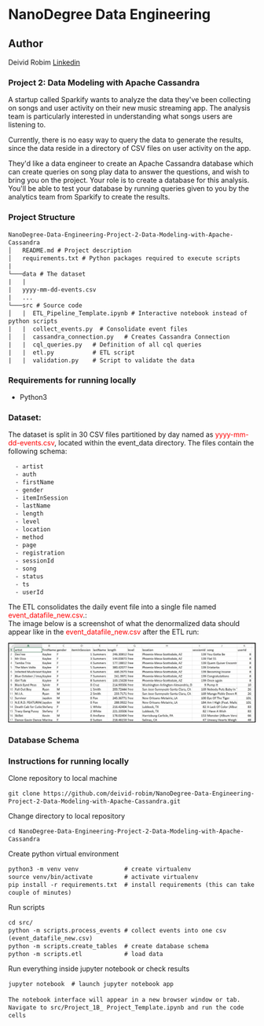 # NanoDegree Data Engineering 

## Author 
Deivid Robim [Linkedin](https://www.linkedin.com/in/deivid-robim-200b3330/)

### Project 2: Data Modeling with Apache Cassandra

A startup called Sparkify wants to analyze the data they've been collecting on songs and user activity on their new music streaming app. The analysis team is particularly interested in understanding what songs users are listening to. 

Currently, there is no easy way to query the data to generate the results, since the data reside in a directory of CSV files on user activity on the app.

They'd like a data engineer to create an Apache Cassandra database which can create queries on song play data to answer the questions, and wish to bring you on the project. Your role is to create a database for this analysis. You'll be able to test your database by running queries given to you by the analytics team from Sparkify to create the results.

### Project Structure
```
NanoDegree-Data-Engineering-Project-2-Data-Modeling-with-Apache-Cassandra
│   README.md # Project description
│   requirements.txt # Python packages required to execute scripts
|
└───data # The dataset 
|   |               
|   yyyy-mm-dd-events.csv
|   ...
└───src # Source code      
│   |  ETL_Pipeline_Template.ipynb # Interactive notebook instead of python scripts
|   |  collect_events.py  # Consolidate event files
│   │  cassandra_connection.py   # Creates Cassandra Connection
|   |  cql_queries.py   # Definition of all cql queries
|   |  etl.py           # ETL script
|   |  validation.py    # Script to validate the data
```

### Requirements for running locally
- Python3 

### Dataset:
The dataset is split in 30 CSV files partitioned by day named as <font color=red>yyyy-mm-dd-events.csv</font>, located within the event_data directory.
The files contain the following schema: 
```
  - artist
  - auth
  - firstName
  - gender
  - itemInSession
  - lastName
  - length
  - level
  - location
  - method
  - page
  - registration
  - sessionId
  - song
  - status
  - ts
  - userId
```
The ETL consolidates the daily event file into a single file named <font color=red>event_datafile_new.csv</font>.:<br>
The image below is a screenshot of what the denormalized data should appear like in the <font color=red>event_datafile_new.csv</font> after the ETL run:<br>

<img src="images/image_event_datafile_new.jpg">

### Database Schema

### Instructions for running locally

Clone repository to local machine
```
git clone https://github.com/deivid-robim/NanoDegree-Data-Engineering-Project-2-Data-Modeling-with-Apache-Cassandra.git
```

Change directory to local repository
```
cd NanoDegree-Data-Engineering-Project-2-Data-Modeling-with-Apache-Cassandra
```

Create python virtual environment
```
python3 -m venv venv             # create virtualenv
source venv/bin/activate         # activate virtualenv
pip install -r requirements.txt  # install requirements (this can take couple of minutes)
```

Run scripts
```
cd src/
python -m scripts.process_events # collect events into one csv (event_datafile_new.csv)
python -m scripts.create_tables  # create database schema
python -m scripts.etl            # load data
```

Run everything inside jupyter notebook or check results
```
jupyter notebook  # launch jupyter notebook app

The notebook interface will appear in a new browser window or tab.
Navigate to src/Project_1B_ Project_Template.ipynb and run the code cells
```
